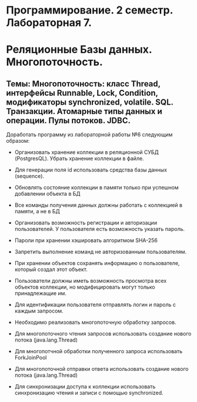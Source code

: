 # Программирование. 2 семестр. Лабораторная 7.
# Реляционные Базы данных. Многопоточность.
## Темы: Многопоточность: класс Thread, интерфейсы Runnable, Lock, Condition, модификаторы synchronized, volatile. SQL. Транзакции. Атомарные типы данных и операции. Пулы потоков. JDBC.

Доработать программу из лабораторной работы №6 следующим образом:

- Организовать хранение коллекции в реляционной СУБД (PostgresQL). Убрать хранение коллекции в файле.
- Для генерации поля id использовать средства базы данных (sequence).
- Обновлять состояние коллекции в памяти только при успешном добавлении объекта в БД
- Все команды получения данных должны работать с коллекцией в памяти, а не в БД
- Организовать возможность регистрации и авторизации пользователей. У пользователя есть возможность указать пароль.
- Пароли при хранении хэшировать алгоритмом SHA-256
- Запретить выполнение команд не авторизованным пользователям.
- При хранении объектов сохранять информацию о пользователе, который создал этот объект.
- Пользователи должны иметь возможность просмотра всех объектов коллекции, но модифицировать могут только принадлежащие им.
- Для идентификации пользователя отправлять логин и пароль с каждым запросом.
- Необходимо реализовать многопоточную обработку запросов.

- Для многопоточного чтения запросов использовать создание нового потока (java.lang.Thread)
- Для многопотчной обработки полученного запроса использовать ForkJoinPool
- Для многопоточной отправки ответа использовать создание нового потока (java.lang.Thread)
- Для синхронизации доступа к коллекции использовать синхронизацию чтения и записи с помощью synchronized.
